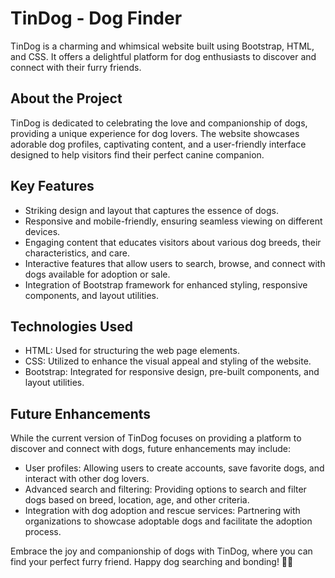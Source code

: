 # TinDog - Dog Finder

TinDog is a charming and whimsical website built using Bootstrap, HTML, and CSS. It offers a delightful platform for dog enthusiasts to discover and connect with their furry friends.

## About the Project

TinDog is dedicated to celebrating the love and companionship of dogs, providing a unique experience for dog lovers. The website showcases adorable dog profiles, captivating content, and a user-friendly interface designed to help visitors find their perfect canine companion.

## Key Features

- Striking design and layout that captures the essence of dogs.
- Responsive and mobile-friendly, ensuring seamless viewing on different devices.
- Engaging content that educates visitors about various dog breeds, their characteristics, and care.
- Interactive features that allow users to search, browse, and connect with dogs available for adoption or sale.
- Integration of Bootstrap framework for enhanced styling, responsive components, and layout utilities.

## Technologies Used

- HTML: Used for structuring the web page elements.
- CSS: Utilized to enhance the visual appeal and styling of the website.
- Bootstrap: Integrated for responsive design, pre-built components, and layout utilities.

## Future Enhancements

While the current version of TinDog focuses on providing a platform to discover and connect with dogs, future enhancements may include:

- User profiles: Allowing users to create accounts, save favorite dogs, and interact with other dog lovers.
- Advanced search and filtering: Providing options to search and filter dogs based on breed, location, age, and other criteria.
- Integration with dog adoption and rescue services: Partnering with organizations to showcase adoptable dogs and facilitate the adoption process.

Embrace the joy and companionship of dogs with TinDog, where you can find your perfect furry friend. Happy dog searching and bonding! 🐶✨
